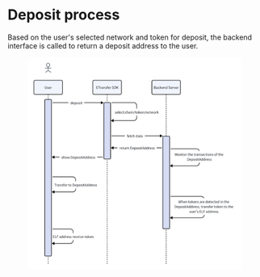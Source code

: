 # Deposit process

Based on the user's selected network and token for deposit, the backend interface is called to return a deposit address to the user.

<figure><img src="../../.gitbook/assets/image (2) (1) (1).png" alt=""><figcaption></figcaption></figure>
